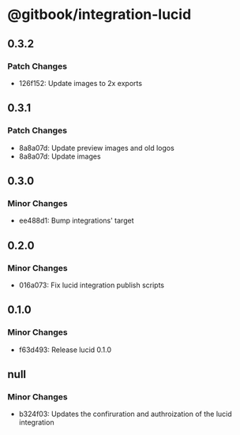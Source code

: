 # @gitbook/integration-lucid

## 0.3.2

### Patch Changes

- 126f152: Update images to 2x exports

## 0.3.1

### Patch Changes

- 8a8a07d: Update preview images and old logos
- 8a8a07d: Update images

## 0.3.0

### Minor Changes

- ee488d1: Bump integrations' target

## 0.2.0

### Minor Changes

- 016a073: Fix lucid integration publish scripts

## 0.1.0

### Minor Changes

- f63d493: Release lucid 0.1.0

## null

### Minor Changes

- b324f03: Updates the confiruration and authroization of the lucid integration
